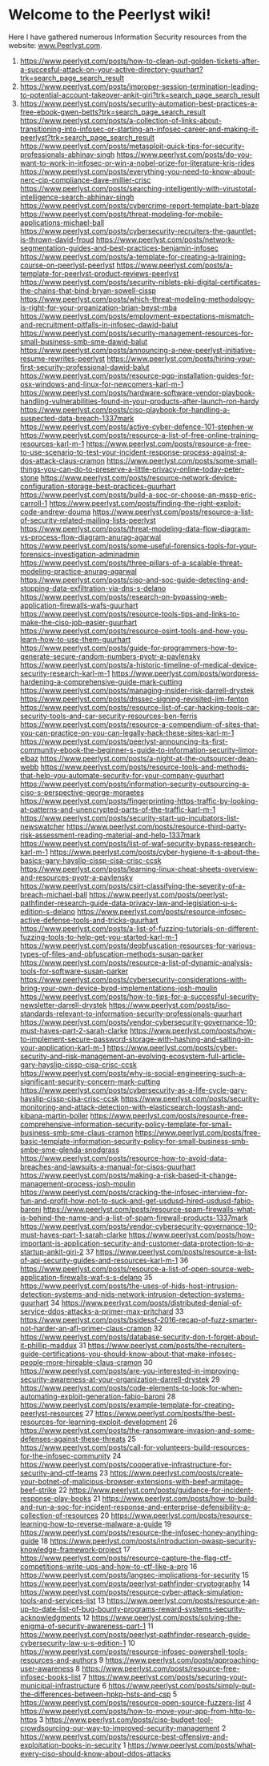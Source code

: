 # Welcome to the Peerlyst wiki!

Here I have gathered numerous Information Security resources from the website: www.Peerlyst.com.

1) https://www.peerlyst.com/posts/how-to-clean-out-golden-tickets-after-a-succesful-attack-on-your-active-directory-guurhart?trk=search_page_search_result 
2) https://www.peerlyst.com/posts/improper-session-termination-leading-to-potential-account-takeover-ankit-giri?trk=search_page_search_result
3) https://www.peerlyst.com/posts/security-automation-best-practices-a-free-ebook-gwen-betts?trk=search_page_search_result
https://www.peerlyst.com/posts/a-collection-of-links-about-transitioning-into-infosec-or-starting-an-infosec-career-and-making-it-peerlyst?trk=search_page_search_result
https://www.peerlyst.com/posts/metasploit-quick-tips-for-security-professionals-abhinav-singh
https://www.peerlyst.com/posts/do-you-want-to-work-in-infosec-or-win-a-nobel-prize-for-literature-kris-rides
https://www.peerlyst.com/posts/everything-you-need-to-know-about-nerc-cip-compliance-dave-millier-crisc
https://www.peerlyst.com/posts/searching-intelligently-with-virustotal-intelligence-search-abhinav-singh
https://www.peerlyst.com/posts/cybercrime-report-template-bart-blaze
https://www.peerlyst.com/posts/threat-modeling-for-mobile-applications-michael-ball
https://www.peerlyst.com/posts/cybersecurity-recruiters-the-gauntlet-is-thrown-david-froud
https://www.peerlyst.com/posts/network-segmentation-guides-and-best-practices-benjamin-infosec
https://www.peerlyst.com/posts/a-template-for-creating-a-training-course-on-peerlyst-peerlyst
https://www.peerlyst.com/posts/a-template-for-peerlyst-product-reviews-peerlyst
https://www.peerlyst.com/posts/security-niblets-pki-digital-certificates-the-chains-that-bind-bryan-sowell-cissp
https://www.peerlyst.com/posts/which-threat-modeling-methodology-is-right-for-your-organization-brian-beyst-mba
https://www.peerlyst.com/posts/employment-expectations-mismatch-and-recruitment-pitfalls-in-infosec-dawid-balut
https://www.peerlyst.com/posts/security-management-resources-for-small-business-smb-sme-dawid-balut
https://www.peerlyst.com/posts/announcing-a-new-peerlyst-initiative-resume-rewrites-peerlyst
https://www.peerlyst.com/posts/hiring-your-first-security-professional-dawid-balut
https://www.peerlyst.com/posts/resource-pgp-installation-guides-for-osx-windows-and-linux-for-newcomers-karl-m-1
https://www.peerlyst.com/posts/hardware-software-vendor-playbook-handling-vulnerabilities-found-in-your-products-after-launch-ron-hardy
https://www.peerlyst.com/posts/ciso-playbook-for-handling-a-suspected-data-breach-1337mark
https://www.peerlyst.com/posts/active-cyber-defence-101-stephen-w
https://www.peerlyst.com/posts/resource-a-list-of-free-online-training-resources-karl-m-1
https://www.peerlyst.com/posts/resource-a-free-to-use-scenario-to-test-your-incident-response-process-against-a-dos-attack-claus-cramon
https://www.peerlyst.com/posts/some-small-things-you-can-do-to-preserve-a-little-privacy-online-today-peter-stone
https://www.peerlyst.com/posts/resource-network-device-configuration-storage-best-practices-guurhart
https://www.peerlyst.com/posts/build-a-soc-or-choose-an-mssp-eric-carroll-1
https://www.peerlyst.com/posts/finding-the-right-exploit-code-andrew-douma
https://www.peerlyst.com/posts/resource-a-list-of-security-related-mailing-lists-peerlyst
https://www.peerlyst.com/posts/threat-modeling-data-flow-diagram-vs-process-flow-diagram-anurag-agarwal
https://www.peerlyst.com/posts/some-useful-forensics-tools-for-your-forensics-investigation-adminadmin
https://www.peerlyst.com/posts/three-pillars-of-a-scalable-threat-modeling-practice-anurag-agarwal
https://www.peerlyst.com/posts/ciso-and-soc-guide-detecting-and-stopping-data-exfiltration-via-dns-s-delano
https://www.peerlyst.com/posts/research-on-bypassing-web-application-firewalls-wafs-guurhart
https://www.peerlyst.com/posts/resource-tools-tips-and-links-to-make-the-ciso-job-easier-guurhart
https://www.peerlyst.com/posts/resource-osint-tools-and-how-you-learn-how-to-use-them-guurhart
https://www.peerlyst.com/posts/guide-for-programmers-how-to-generate-secure-random-numbers-pyotr-a-pavlensky
https://www.peerlyst.com/posts/a-historic-timeline-of-medical-device-security-research-karl-m-1
https://www.peerlyst.com/posts/wordpress-hardening-a-comprehensive-guide-mark-cutting
https://www.peerlyst.com/posts/managing-insider-risk-darrell-drystek
https://www.peerlyst.com/posts/dnssec-signing-revisited-jim-fenton
https://www.peerlyst.com/posts/resource-list-of-car-hacking-tools-car-security-tools-and-car-security-resources-ben-ferris
https://www.peerlyst.com/posts/resource-a-compendium-of-sites-that-you-can-practice-on-you-can-legally-hack-these-sites-karl-m-1
https://www.peerlyst.com/posts/peerlyst-announcing-its-first-community-ebook-the-beginner-s-guide-to-information-security-limor-elbaz
https://www.peerlyst.com/posts/a-night-at-the-outsourcer-dean-webb
https://www.peerlyst.com/posts/resource-tools-and-methods-that-help-you-automate-security-for-your-company-guurhart
https://www.peerlyst.com/posts/information-security-outsourcing-a-ciso-s-perspective-george-moraetes
https://www.peerlyst.com/posts/fingerprinting-https-traffic-by-looking-at-patterns-and-unencrypted-parts-of-the-traffic-karl-m-1
https://www.peerlyst.com/posts/security-start-up-incubators-list-newswatcher
https://www.peerlyst.com/posts/resource-third-party-risk-assessment-reading-material-and-help-1337mark
https://www.peerlyst.com/posts/list-of-waf-security-bypass-research-karl-m-1
https://www.peerlyst.com/posts/cyber-hygiene-it-s-about-the-basics-gary-hayslip-cissp-cisa-crisc-ccsk
https://www.peerlyst.com/posts/learning-linux-cheat-sheets-overview-and-resources-pyotr-a-pavlensky
https://www.peerlyst.com/posts/csirt-classifying-the-severity-of-a-breach-michael-ball
https://www.peerlyst.com/posts/peerlyst-pathfinder-research-guide-data-privacy-law-and-legislation-u-s-edition-s-delano
https://www.peerlyst.com/posts/resource-infosec-active-defense-tools-and-tricks-guurhart
https://www.peerlyst.com/posts/a-list-of-fuzzing-tutorials-on-different-fuzzing-tools-to-help-get-you-started-karl-m-1
https://www.peerlyst.com/posts/deobfuscation-resources-for-various-types-of-files-and-obfuscation-methods-susan-parker
https://www.peerlyst.com/posts/resource-a-list-of-dynamic-analysis-tools-for-software-susan-parker
https://www.peerlyst.com/posts/cybersecurity-considerations-with-bring-your-own-device-byod-implementations-josh-moulin
https://www.peerlyst.com/posts/how-to-tips-for-a-successful-security-newsletter-darrell-drystek
https://www.peerlyst.com/posts/iso-standards-relevant-to-information-security-professionals-guurhart
https://www.peerlyst.com/posts/vendor-cybersecurity-governance-10-must-haves-part-2-sarah-clarke
https://www.peerlyst.com/posts/how-to-implement-secure-password-storage-with-hashing-and-salting-in-your-application-karl-m-1
https://www.peerlyst.com/posts/cyber-security-and-risk-management-an-evolving-ecosystem-full-article-gary-hayslip-cissp-cisa-crisc-ccsk
https://www.peerlyst.com/posts/why-is-social-engineering-such-a-significant-security-concern-mark-cutting
https://www.peerlyst.com/posts/cybersecurity-as-a-life-cycle-gary-hayslip-cissp-cisa-crisc-ccsk
https://www.peerlyst.com/posts/security-monitoring-and-attack-detection-with-elasticsearch-logstash-and-kibana-martin-boller
https://www.peerlyst.com/posts/resource-free-comprehensive-information-security-policy-template-for-small-business-smb-sme-claus-cramon
https://www.peerlyst.com/posts/free-basic-template-information-security-policy-for-small-business-smb-smbe-sme-glenda-snodgrass
https://www.peerlyst.com/posts/resource-how-to-avoid-data-breaches-and-lawsuits-a-manual-for-cisos-guurhart
https://www.peerlyst.com/posts/making-a-risk-based-it-change-management-process-josh-moulin
https://www.peerlyst.com/posts/cracking-the-infosec-interview-for-fun-and-profit-how-not-to-suck-and-get-usdusd-hired-usdusd-fabio-baroni
https://www.peerlyst.com/posts/resource-spam-firewalls-what-is-behind-the-name-and-a-list-of-spam-firewall-products-1337mark
https://www.peerlyst.com/posts/vendor-cybersecurity-governance-10-must-haves-part-1-sarah-clarke
https://www.peerlyst.com/posts/how-important-is-application-security-and-customer-data-protection-to-a-startup-ankit-giri-2
37 https://www.peerlyst.com/posts/resource-a-list-of-api-security-guides-and-resources-karl-m-1
36 https://www.peerlyst.com/posts/resource-a-list-of-open-source-web-application-firewalls-waf-s-s-delano
35 https://www.peerlyst.com/posts/the-uses-of-hids-host-intrusion-detection-systems-and-nids-network-intrusion-detection-systems-guurhart
34 https://www.peerlyst.com/posts/distributed-denial-of-service-ddos-attacks-a-primer-max-pritchard
33 https://www.peerlyst.com/posts/bsidessf-2016-recap-of-fuzz-smarter-not-harder-an-afl-primer-claus-cramon
32 https://www.peerlyst.com/posts/database-security-don-t-forget-about-it-phillip-maddux
31 https://www.peerlyst.com/posts/the-recruiters-guide-certifications-you-should-know-about-that-make-infosec-people-more-hireable-claus-cramon
30 https://www.peerlyst.com/posts/are-you-interested-in-improving-security-awareness-at-your-organization-darrell-drystek
29 https://www.peerlyst.com/posts/code-elements-to-look-for-when-automating-exploit-generation-fabio-baroni
28 https://www.peerlyst.com/posts/example-template-for-creating-peerlyst-resources
27 https://www.peerlyst.com/posts/the-best-resources-for-learning-exploit-development
26 https://www.peerlyst.com/posts/the-ransomware-invasion-and-some-defenses-against-these-threats
25 https://www.peerlyst.com/posts/call-for-volunteers-build-resources-for-the-infosec-community
24 https://www.peerlyst.com/posts/cooperative-infrastructure-for-security-and-ctf-teams
23 https://www.peerlyst.com/posts/create-your-botnet-of-malicious-browser-extensions-with-beef-armitage-beef-strike
22 https://www.peerlyst.com/posts/guidance-for-incident-response-play-books
21 https://www.peerlyst.com/posts/how-to-build-and-run-a-soc-for-incident-response-and-enterprise-defensibility-a-collection-of-resources
20 https://www.peerlyst.com/posts/resource-learning-how-to-reverse-malware-a-guide
19 https://www.peerlyst.com/posts/resource-the-infosec-honey-anything-guide
18 https://www.peerlyst.com/posts/introduction-owasp-security-knowledge-framework-project
17 https://www.peerlyst.com/posts/resource-capture-the-flag-ctf-competitions-write-ups-and-how-to-ctf-like-a-pro
16 https://www.peerlyst.com/posts/langsec-implications-for-security
15 https://www.peerlyst.com/posts/peerlyst-pathfinder-cryptography
14 https://www.peerlyst.com/posts/resource-cyber-attack-simulation-tools-and-services-list
13 https://www.peerlyst.com/posts/resource-an-up-to-date-list-of-bug-bounty-programs-reward-systems-security-acknowledgments
12 https://www.peerlyst.com/posts/solving-the-enigma-of-security-awareness-part-1
11 https://www.peerlyst.com/posts/peerlyst-pathfinder-research-guide-cybersecurity-law-u-s-edition-1
10 https://www.peerlyst.com/posts/resource-infosec-powershell-tools-resources-and-authors
9 https://www.peerlyst.com/posts/approaching-user-awareness
8 https://www.peerlyst.com/posts/resource-free-infosec-books-list
7 https://www.peerlyst.com/posts/securing-your-municipal-infrastructure
6 https://www.peerlyst.com/posts/simply-put-the-differences-between-hpkp-hsts-and-csp
5 https://www.peerlyst.com/posts/resource-open-source-fuzzers-list
4 https://www.peerlyst.com/posts/how-to-move-your-app-from-http-to-https
3 https://www.peerlyst.com/posts/ciso-budget-tool-crowdsourcing-our-way-to-improved-security-management
2 https://www.peerlyst.com/posts/resource-best-offensive-and-exploitation-books-in-security
1 https://www.peerlyst.com/posts/what-every-ciso-should-know-about-ddos-attacks